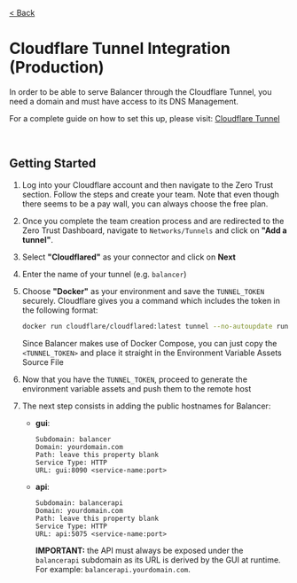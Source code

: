 [< Back](../../README.md#guides)

# Cloudflare Tunnel Integration (Production)

In order to be able to serve Balancer through the Cloudflare Tunnel, you need a domain and must have access to its DNS Management.

For a complete guide on how to set this up, please visit: [Cloudflare Tunnel](https://developers.cloudflare.com/cloudflare-one/connections/connect-networks/)

<br/>

## Getting Started

1. Log into your Cloudflare account and then navigate to the Zero Trust section. Follow the steps and create your team. Note that even though there seems to be a pay wall, you can always choose the free plan.

2. Once you complete the team creation process and are redirected to the Zero Trust Dashboard, navigate to `Networks/Tunnels` and click on **"Add a tunnel"**.

3. Select **"Cloudflared"** as your connector and click on **Next**

4. Enter the name of your tunnel (e.g. `balancer`)

5. Choose **"Docker"** as your environment and save the `TUNNEL_TOKEN` securely. Cloudflare gives you a command which includes the token in the following format: 
    ```bash
    docker run cloudflare/cloudflared:latest tunnel --no-autoupdate run --token <TUNNEL_TOKEN>
    ```
    Since Balancer makes use of Docker Compose, you can just copy the `<TUNNEL_TOKEN>` and place it straight in the Environment Variable Assets Source File

6. Now that you have the `TUNNEL_TOKEN`, proceed to generate the environment variable assets and push them to the remote host

7. The next step consists in adding the public hostnames for Balancer:
    - **gui**:
      ```text
      Subdomain: balancer
      Domain: yourdomain.com
      Path: leave this property blank
      Service Type: HTTP
      URL: gui:8090 <service-name:port>
      ```
    - **api**:
      ```text
      Subdomain: balancerapi
      Domain: yourdomain.com
      Path: leave this property blank
      Service Type: HTTP
      URL: api:5075 <service-name:port>
      ```
      **IMPORTANT:** the API must always be exposed under the `balancerapi` subdomain as its URL is derived by the GUI at runtime. For example: `balancerapi.yourdomain.com`.